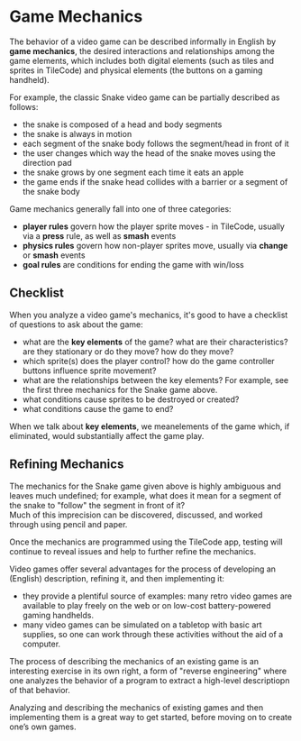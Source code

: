 # Game Mechanics

The behavior of a video game can be described informally in English by **game mechanics**, 
the desired interactions and relationships among the game elements, which includes both 
digital elements (such as tiles and sprites in TileCode) and physical elements 
(the buttons on a gaming handheld). 

For example, the classic Snake video game can be partially described as follows:
- the snake is composed of a head and body segments
- the snake is always in motion
- each segment of the snake body follows the segment/head in front of it 
- the user changes which way the head of the snake moves using the direction pad
- the snake grows by one segment each time it eats an apple
- the game ends if the snake head collides with a barrier or a segment of the snake body

Game mechanics generally fall into one of three categories:
- **player rules** govern how the player sprite moves - in TileCode, usually via a **press** rule, as well as **smash** events
- **physics rules** govern how non-player sprites move, usually via **change** or **smash** events
- **goal rules** are conditions for ending the game with win/loss

## Checklist

When you analyze a video game's mechanics, it's good to have a checklist of questions
to ask about the game:
- what are the **key elements** of the game? what are their characteristics? are they stationary or do they move? how do they move?
- which sprite(s) does the player control? how do the game controller buttons influence sprite movement?
- what are the relationships between the key elements?  For example, see the first three mechanics for the Snake game above.
- what conditions cause sprites to be destroyed or created?
- what conditions cause the game to end?

When we talk about **key elements**, we meanelements of the game which, if eliminated,
would substantially affect the game play. 

## Refining Mechanics

The mechanics for the Snake game given above is highly ambiguous and leaves much undefined; 
for example, what does it mean for a segment of the snake to "follow" the segment in front of it?  
Much of this imprecision can be discovered, discussed, and worked through using pencil and paper. 

Once  the mechanics are programmed using the TileCode app, testing will continue to reveal
issues and help to further refine the mechanics.

Video games offer several advantages for the process of developing an (English) description, 
refining it, and then implementing it:
- they provide a plentiful source of examples: many retro video games are available to play freely on the web or on low-cost battery-powered gaming handhelds.  
- many video games can be simulated on a tabletop with basic art supplies, so one can work through these activities without the aid of a computer.

The process of describing the mechanics of an existing game is an interesting exercise in its own right, 
a form of "reverse engineering" where one analyzes the behavior of a program to extract
a high-level descriptiopn of that behavior. 

Analyzing and describing the mechanics of existing games and then implementing them is a great way 
to get started, before moving on to create one’s own games. 


